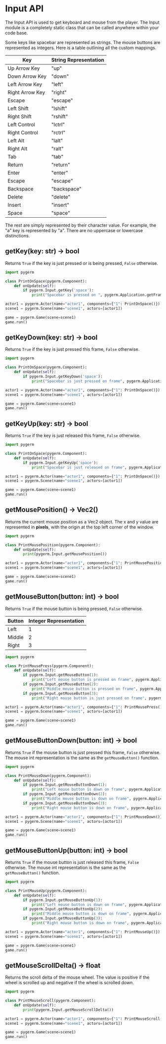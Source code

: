 # Input API

The Input API is used to get keyboard and mouse from the player. The Input module is a completely static class that can be called anywhere within your code base.

Some keys like spacebar are represented as strings. The mouse buttons are represented as integers. Here is a table outlining all the custom mappings.

| Key             | String Representation |
|-----------------|-----------------------|
| Up Arrow Key    | "up"                  |
| Down Arrow Key  | "down"                |
| Left Arrow Key  | "left"                |
| Right Arrow Key | "right"               |
| Escape          | "escape"              |
| Left Shift      | "lshift"              |
| Right Shift     | "rshift"              |
| Left Control    | "lctrl"               |
| Right Control   | "rctrl"               |
| Left Alt        | "lalt"                |
| Right Alt       | "ralt"                |
| Tab             | "tab"                 |
| Return          | "return"              |
| Enter           | "enter"               |
| Escape          | "escape"              |
| Backspace       | "backspace"           |
| Delete          | "delete"              |
| Insert          | "insert"              |
| Space           | "space"               |

The rest are simply represented by their character value. For example, the "a" key is represented by "a". There are no uppercase or lowercase distinctions.

## getKey(key: str) -> bool
Returns `True` if the key is just pressed or is being pressed, `False` otherwise.

```python
import pygerm

class PrintOnSpace(pygerm.Component):
    def onUpdate(self):
        if pygerm.Input.getKey('space'):
            print("Spacebar is pressed on ", pygerm.Application.getFrame())

actor1 = pygerm.Actor(name="actor1", components={"1": PrintOnSpace()})
scene1 = pygerm.Scene(name="scene1", actors=[actor1])

game = pygerm.Game(scene=scene1)
game.run()
```

## getKeyDown(key: str) -> bool
Returns `True` if the key is just pressed this frame, `False` otherwise.

```python
import pygerm

class PrintOnSpace(pygerm.Component):
    def onUpdate(self):
        if pygerm.Input.getKeyDown('space'):
            print("Spacebar is just pressed on frame", pygerm.Application.getFrame())

actor1 = pygerm.Actor(name="actor1", components={"1": PrintOnSpace()})
scene1 = pygerm.Scene(name="scene1", actors=[actor1])

game = pygerm.Game(scene=scene1)
game.run()
```

## getKeyUp(key: str) -> bool
Returns `True` if the key is just released this frame, `False` otherwise.

```python
import pygerm

class PrintOnSpace(pygerm.Component):
    def onUpdate(self):
        if pygerm.Input.getKeyUp('space'):
            print("Spacebar is just released on frame", pygerm.Application.getFrame())

actor1 = pygerm.Actor(name="actor1", components={"1": PrintOnSpace()})
scene1 = pygerm.Scene(name="scene1", actors=[actor1])

game = pygerm.Game(scene=scene1)
game.run()
```

## getMousePosition() -> Vec2()
Returns the current mouse position as a Vec2 object. The x and y value are represented in **pixels**, with the origin at the top left corner of the window.

```python
import pygerm

class PrintMousePosition(pygerm.Component):
    def onUpdate(self):
        print(pygerm.Input.getMousePosition())

actor1 = pygerm.Actor(name="actor1", components={"1": PrintMousePosition()})
scene1 = pygerm.Scene(name="scene1", actors=[actor1])

game = pygerm.Game(scene=scene1)
game.run()
```

## getMouseButton(button: int) -> bool
Returns `True` if the mouse button is being pressed, `False` otherwise.

| Button | Integer Representation |
|--------|------------------------|
| Left   | 1                      |
| Middle | 2                      |
| Right  | 3                      |

```python
import pygerm

class PrintMousePress(pygerm.Component):
    def onUpdate(self):
        if pygerm.Input.getMouseButton(1):
            print("Left mouse button is pressed on frame", pygerm.Application.getFrame())
        if pygerm.Input.getMouseButton(2):
            print("Middle mouse button is pressed on frame", pygerm.Application.getFrame())
        if pygerm.Input.getMouseButton(3):
            print("Right mouse button is just pressed on frame", pygerm.Application.getFrame())

actor1 = pygerm.Actor(name="actor1", components={"1": PrintMousePress()})
scene1 = pygerm.Scene(name="scene1", actors=[actor1])

game = pygerm.Game(scene=scene1)
game.run()
```

## getMouseButtonDown(button: int) -> bool
Returns `True` if the mouse button is just pressed this frame, `False` otherwise. The mouse int representation is the same as the `getMouseButton()` function.

```python
import pygerm

class PrintMouseDown(pygerm.Component):
    def onUpdate(self):
        if pygerm.Input.getMouseButtonDown(1):
            print("Left mouse button is down on frame", pygerm.Application.getFrame())
        if pygerm.Input.getMouseButtonDown(2):
            print("Middle mouse button is down on frame", pygerm.Application.getFrame())
        if pygerm.Input.getMouseButtonDown(3):
            print("Right mouse button is down on frame", pygerm.Application.getFrame())

actor1 = pygerm.Actor(name="actor1", components={"1": PrintMouseDown()})
scene1 = pygerm.Scene(name="scene1", actors=[actor1])

game = pygerm.Game(scene=scene1)
game.run()
```

## getMouseButtonUp(button: int) -> bool
Returns `True` if the mouse button is just released this frame, `False` otherwise. The mouse int representation is the same as the `getMouseButton()` function.

```python
import pygerm

class PrintMouseUp(pygerm.Component):
    def onUpdate(self):
        if pygerm.Input.getMouseButtonUp(1):
            print("Left mouse button is down on frame", pygerm.Application.getFrame())
        if pygerm.Input.getMouseButtonUp(2):
            print("Middle mouse button is down on frame", pygerm.Application.getFrame())
        if pygerm.Input.getMouseButtonUp(3):
            print("Right mouse button is down on frame", pygerm.Application.getFrame())

actor1 = pygerm.Actor(name="actor1", components={"1": PrintMouseUp()})
scene1 = pygerm.Scene(name="scene1", actors=[actor1])

game = pygerm.Game(scene=scene1)
game.run()
```

## getMouseScrollDelta() -> float
Returns the scroll delta of the mouse wheel. The value is positive if the wheel is scrolled up and negative if the wheel is scrolled down.

```python
import pygerm

class PrintMouseScroll(pygerm.Component):
    def onUpdate(self):
        print(pygerm.Input.getMouseScrollDelta())

actor1 = pygerm.Actor(name="actor1", components={"1": PrintMouseScroll()})
scene1 = pygerm.Scene(name="scene1", actors=[actor1])

game = pygerm.Game(scene=scene1)
game.run()
```
